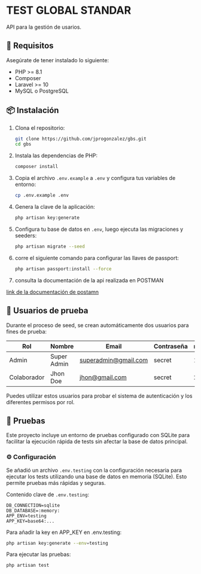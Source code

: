 # TEST GLOBAL STANDAR

API para la gestión de usarios.

## 🚀 Requisitos

Asegúrate de tener instalado lo siguiente:

- PHP >= 8.1
- Composer
- Laravel >= 10
- MySQL o PostgreSQL

## 📦 Instalación

1. Clona el repositorio:

    ```bash
    git clone https://github.com/jprogonzalez/gbs.git
    cd gbs
    ```

2. Instala las dependencias de PHP:

    ```bash
    composer install
    ```

3. Copia el archivo `.env.example` a `.env` y configura tus variables de entorno:

    ```bash
    cp .env.example .env
    ```

4. Genera la clave de la aplicación:

    ```bash
    php artisan key:generate
    ```

5. Configura tu base de datos en `.env`, luego ejecuta las migraciones y seeders:

    ```bash
    php artisan migrate --seed
    ```

6. corre el siguiente comando para configurar las llaves de passport:

    ```bash
    php artisan passport:install --force
    ```
7. consulta la documentación de la api realizada en POSTMAN <br>
<a href="https://documenter.getpostman.com/view/39886903/2sB2ca5erT#auth-info-fd7d7e8c-b1c9-4c74-858e-aeeb2cf43e9a" target="_blank">
    link de la documentación de postamn
</a>

## 👥 Usuarios de prueba

Durante el proceso de seed, se crean automáticamente dos usuarios para fines de prueba:

| Rol        | Nombre        | Email                  | Contraseña | role_id |
|------------|---------------|------------------------|------------|---------|
| Admin      | Super Admin   | superadmin@gmail.com   | secret     | 1       |
| Colaborador| Jhon Doe      | jhon@gmail.com         | secret     | 2       |

Puedes utilizar estos usuarios para probar el sistema de autenticación y los diferentes permisos por rol.


## 🧪 Pruebas

Este proyecto incluye un entorno de pruebas configurado con SQLite para facilitar la ejecución rápida de tests sin afectar la base de datos principal.

### ⚙️ Configuración

Se añadió un archivo `.env.testing` con la configuración necesaria para ejecutar los tests utilizando una base de datos en memoria (SQLite). Esto permite pruebas más rápidas y seguras.

Contenido clave de `.env.testing`:

```dotenv
DB_CONNECTION=sqlite
DB_DATABASE=:memory:
APP_ENV=testing
APP_KEY=base64:...
```

Para añadir la key en APP_KEY en .env.testing:

```bash
php artisan key:generate --env=testing
```

Para ejecutar las pruebas:

```bash
php artisan test
```
